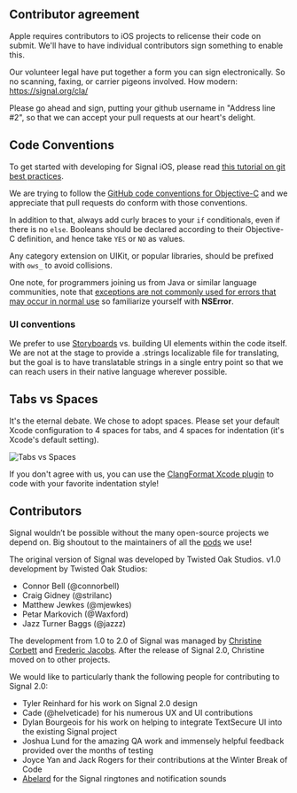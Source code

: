 ## Contributor agreement

Apple requires contributors to iOS projects to relicense their code on submit. We'll have to have individual contributors sign something to enable this.

Our volunteer legal have put together a form you can sign electronically. So no scanning, faxing, or carrier pigeons involved. How modern:
https://signal.org/cla/

Please go ahead and sign, putting your github username in "Address line #2", so that we can accept your pull requests at our heart's delight.

## Code Conventions

To get started with developing for Signal iOS, please read [this tutorial on git best practices](https://gist.github.com/corbett/ef9fd5f1abbef3b02f3b).

We are trying to follow the [GitHub code conventions for Objective-C](https://github.com/github/objective-c-conventions) and we appreciate that pull requests do conform with those conventions.

In addition to that, always add curly braces to your `if` conditionals, even if there is no `else`. Booleans should be declared according to their Objective-C definition, and hence take `YES` or `NO` as values.

Any category extension on UIKit, or popular libraries, should be prefixed with `ows_` to avoid collisions.

One note, for programmers joining us from Java or similar language communities, note that [exceptions are not commonly used for errors that may occur in normal use](http://stackoverflow.com/questions/324284/throwing-an-exception-in-objective-c-cocoa/324805#324805) so familiarize yourself with **NSError**.

### UI conventions
We prefer to use [Storyboards](https://developer.apple.com/library/ios/documentation/general/conceptual/Devpedia-CocoaApp/Storyboard.html) vs. building UI elements within the code itself. We are not at the stage to provide a .strings localizable file for translating, but the goal is to have translatable strings in a single entry point so that we can reach users in their native language wherever possible.

## Tabs vs Spaces

It's the eternal debate. We chose to adopt spaces. Please set your default Xcode configuration to 4 spaces for tabs, and 4 spaces for indentation (it's Xcode's default setting).

![Tabs vs Spaces](http://cl.ly/TYPZ/Screen%20Shot%202014-01-26%20at%2019.02.28.png)

If you don't agree with us, you can use the [ClangFormat Xcode plugin](https://github.com/travisjeffery/ClangFormat-Xcode) to code with your favorite indentation style!

## Contributors

Signal wouldn’t be possible without the many open-source projects we depend on. Big shoutout to the maintainers of all the [pods](https://github.com/WhisperSystems/Signal-iOS/blob/master/Podfile) we use!

The original version of Signal was developed by Twisted Oak Studios.
v1.0 development by Twisted Oak Studios:

- Connor Bell (@connorbell)
- Craig Gidney (@strilanc)
- Matthew Jewkes (@mjewkes)
- Petar Markovich (@Waxford)
- Jazz Turner Baggs (@jazzz)

The development from 1.0 to 2.0 of Signal was managed by [Christine Corbett](https://twitter.com/corbett) and [Frederic Jacobs](https://twitter.com/FredericJacobs). After the release of Signal 2.0,  Christine moved on to other projects.

We would like to particularly thank the following people for contributing to Signal 2.0: 

- Tyler Reinhard for his work on Signal 2.0 design
- Cade (@helveticade) for his numerous UX and UI contributions
- Dylan Bourgeois for his work on helping to integrate TextSecure UI into the existing Signal project
- Joshua Lund for the amazing QA work and immensely helpful feedback provided over the months of testing
- Joyce Yan and Jack Rogers for their contributions at the Winter Break of Code
- [Abelard](http://abelard.bandcamp.com/) for the Signal ringtones and notification sounds
